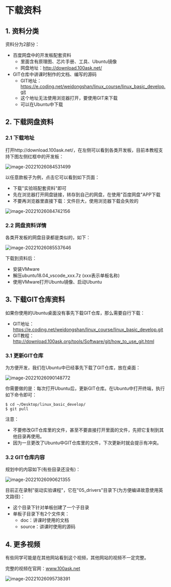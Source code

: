# 下载资料

## 1. 资料分类

资料分为2部分：

* 百度网盘中的开发板配套资料
  * 里面含有原理图、芯片手册、工具、Ubuntu镜像
  * 网盘地址：http://download.100ask.net/
* GIT仓库中讲课时制作的文档、编写的源码
  * GIT地址：https://e.coding.net/weidongshan/linux_course/linux_basic_develop.git
  * 这个地址无法使用浏览器打开，要使用GIT来下载
  * 可以在Ubuntu中下载



##  2. 下载网盘资料

### 2.1 下载地址

打开http://download.100ask.net/，在左侧可以看到各类开发板，目前本教程支持下图左侧红框中的开发板：

![image-20221026084531499](pic/53_boards.png)



以任意款板子为例，点击它可以看到如下页面：

* 下载"实验班配套资料"即可
* 先在浏览器打开网盘链接，转存到自己的网盘，在使用"百度网盘"APP下载
* 不要再浏览器里直接下载：文件巨大，使用浏览器下载会失败的

![image-20221026084742156](pic/54_baidunetdisk.png)



### 2.2 网盘资料详情

各类开发板的网盘目录都是类似的，如下：

![image-20221026085537646](pic/55_in_netdisk.png)

下载到资料后：

* 安装VMware
* 解压ubuntu18.04_vscode_xxx.7z (xxx表示单板名称)
* 使用VMware打开Ubuntu镜像、启动Ubuntu



## 3. 下载GIT仓库资料

如果你使用的Ubuntu桌面没有事先下载GIT仓库，那么需要自行下载：

* GIT地址：https://e.coding.net/weidongshan/linux_course/linux_basic_develop.git
* GIT教程：http://download.100ask.org/tools/Software/git/how_to_use_git.html

### 3.1 更新GIT仓库

为方便开发，我们在Ubuntu中已经事先下载了GIT仓库，放在桌面：

![image-20221026090148772](pic/56_git_in_ubuntu.png)



你需要做的是：每次打开Ubuntu后，更新GIT仓库。在Ubuntu中打开终端，执行如下命令即可：

```shell
$ cd ~/Desktop/linux_basic_develop/
$ git pull
```

注意：

* 不要修改GIT仓库里的文件，甚至不要直接打开里面的文件，先把它复制到其他目录再使用。
* 因为一旦更改了Ubuntu中GIT仓库里的文件，下次更新时就会提示有冲突。



### 3.2 GIT仓库内容

规划中的内容如下(有些目录还没有)：

![image-20221026090621355](pic/57_content_in_git.png)

目前正在录制"驱动实验课程"，它在"05_drivers"目录下(为方便编译故意使用英文路径)：

* 这个目录下针对单板创建了一个子目录
* 单板子目录下有2个文件夹：
  * doc：讲课时使用的文档
  * source：讲课时使用的源码



## 4. 更多视频

有些同学可能是在其他网站看到这个视频，其他网站的视频不一定完整。

完整的视频在官网：www.100ask.net

![image-20221026095738391](pic/58_videos_on_100ask.net)